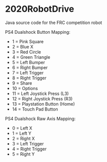 # 2020RobotDrive
Java source code for the FRC competition robot

PS4 Dualshock Button Mapping:
* 1 = Pink Square
* 2 = Blue X
* 3 = Red Circle
* 4 = Green Triangle
* 5 = Left Bumper
* 6 = Right Bumper
* 7 = Left Trigger
* 8 = Right Trigger
* 9 = Share
* 10 = Options
* 11 = Left Joystick Press (L3)
* 12 = Right Joystick Press (R3)
* 13 = Playstation Button (Home)
* 14 = Touch Pad Button

PS4 Dualshock Raw Axis Mapping:
* 0 = Left X
* 1 = Left Y
* 2 = Right X
* 3 = Left Trigger
* 4 = Right Trigger
* 5 = Right Y
